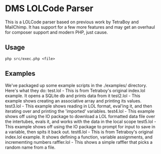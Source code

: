 # DMS LOLCode Parser

This is a LOLCode parser based on previous work by TetraBoy and MailChimp.
It has support for a few more features and may get an overhaul for composer support and modern PHP, just cause.

## Usage

`php src/exec.php <file>`
    
## Examples

We've packaged up some example scripts in the ./examples/ directory. Here's what they do:
test.lol - This is from Tetraboy's original index.lol example. It opens a SQLite db and prints data from it 
test2.lol - This example shows creating an associative array and printing its values. 
test3.lol - This example shows reading in LOL format, eval'ing it, and then iterating over and printing the 'imported' variables. 
test4.lol - This example shows off using the IO package to download a LOL formatted data file over the intertubes, evals it, and works with the data in the local scope 
test5.lol - This example shows off using the IO package to prompt for input to save in a variable, then spits it back out. 
test6.lol - This is from Tetraboy's original index.lol example. It shows defining a function, variable assignments, and incrememting numbers
raffler.lol - This shows a simple raffler that picks a random name from a file.
